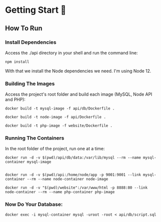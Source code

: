 # Getting Start 🚀


## How To Run

### Install Dependencies
Access the ./api directory in your shell and run the command line:
```
npm install
```

With that we install the Node dependencies we need. I'm using Node 12.

### Building The Images

Access the project's root folder and build each image (MySQL, Node API and PHP):

```
docker build -t mysql-image -f api/db/Dockerfile .
```
```
docker build -t node-image -f api/Dockerfile .
```
```
docker build -t php-image -f website/Dockerfile .
```

### Running The Containers
In the root folder of the project, run one at a time:

```
docker run -d -v $(pwd)/api/db/data:/var/lib/mysql --rm --name mysql-container mysql-image
```
```

docker run -d -v $(pwd)/api:/home/node/app -p 9001:9001 --link mysql-container --rm --name node-container node-image
```
```
docker run -d -v "$(pwd)/website":/var/www/html -p 8888:80 --link node-container --rm --name php-container php-image
```

### Now Do Your Database:
```
docker exec -i mysql-container mysql -uroot -root < api/db/script.sql
```